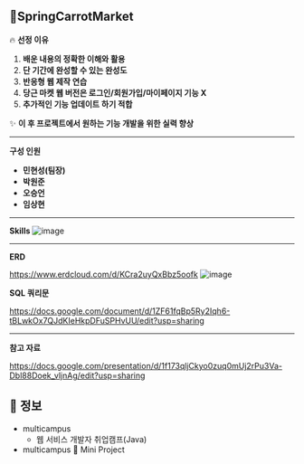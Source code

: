 ## 🥕SpringCarrotMarket

🔥 **선정 이유**

1.  **배운 내용의 정확한 이해와 활용**
2.  **단 기간에 완성할 수 있는 완성도**
3.  **반응형 웹 제작 연습**
4.  **당근 마켓 웹 버전은 로그인/회원가입/마이페이지 기능 X**
5.  **추가적인 기능 업데이트 하기 적합**

✨ **이 후 프로젝트에서 원하는 기능 개발을 위한 실력 향상**

--- 
 **구성 인원**

-   **민현성(팀장)**
-   **박원준**
-   **오승언**
-   **임상현** 
--- 
**Skills**
![image](https://user-images.githubusercontent.com/49851554/236753267-f122b4e3-5191-4625-892b-80ebb28afd08.png)

---
**ERD**

https://www.erdcloud.com/d/KCra2uyQxBbz5oofk
![image](https://user-images.githubusercontent.com/49851554/236753186-1515e964-6786-4bb3-9ad0-5e1133f3e871.png)


**SQL 쿼리문**

https://docs.google.com/document/d/1ZF61fqBp5Ry2Iqh6-tBLwkOx7QJdKIeHkpDFuSPHvUU/edit?usp=sharing

---
**참고 자료**

https://docs.google.com/presentation/d/1f173qljCkyo0zuq0mUj2rPu3Va-Dbl88Doek_vljnAg/edit?usp=sharing

## 🚀 정보
- multicampus<br>
  - 웹 서비스 개발자 취업캠프(Java)
- multicampus 🐶 Mini Project

